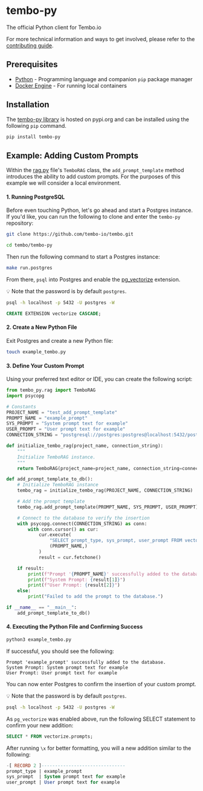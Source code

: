 # tembo-py

The official Python client for Tembo.io

For more technical information and ways to get involved, please refer to the [contributing guide](./CONTRIBUTING.md).

## Prerequisites

- [Python](https://www.python.org/) - Programming language and companion `pip` package manager
- [Docker Engine](https://docs.docker.com/engine/install/) - For running local containers

## Installation

The [tembo-py library](https://pypi.org/project/tembo-py/) is hosted on pypi.org and can be installed using the following `pip` command.

```bash
pip install tembo-py
```

## Example: Adding Custom Prompts

Within the [rag.py](./tembo_py/rag.py) file's `TemboRAG` class, the `add_prompt_template` method introduces the ability to add custom prompts.
For the purposes of this example we will consider a local environment.

#### 1. Running PostgreSQL

Before even touching Python, let's go ahead and start a Postgres instance.
If you'd like, you can run the following to clone and enter the `tembo-py` repository:

```bash
git clone https://github.com/tembo-io/tembo.git
```
```bash
cd tembo/tembo-py
```

Then run the following command to start a Postgres instance:

```bash
make run.postgres
```

From there, `psql` into Postgres and enable the [pg_vectorize](https://github.com/tembo-io/pg_vectorize) extension.

:bulb: Note that the password is by default `postgres`.

```bash
psql -h localhost -p 5432 -U postgres -W
```

```sql
CREATE EXTENSION vectorize CASCADE;
```

#### 2. Create a New Python File

Exit Postgres and create a new Python file:

```bash
touch example_tembo.py
```

#### 3. Define Your Custom Prompt

Using your preferred text editor or IDE, you can create the following script:

```python
from tembo_py.rag import TemboRAG
import psycopg

# Constants
PROJECT_NAME = "test_add_prompt_template"
PROMPT_NAME = "example_prompt"
SYS_PROMPT = "System prompt text for example"
USER_PROMPT = "User prompt text for example"
CONNECTION_STRING = "postgresql://postgres:postgres@localhost:5432/postgres"

def initialize_tembo_rag(project_name, connection_string):
    """
    Initialize TemboRAG instance.
    """
    return TemboRAG(project_name=project_name, connection_string=connection_string)

def add_prompt_template_to_db():
    # Initialize TemboRAG instance
    tembo_rag = initialize_tembo_rag(PROJECT_NAME, CONNECTION_STRING)

    # Add the prompt template
    tembo_rag.add_prompt_template(PROMPT_NAME, SYS_PROMPT, USER_PROMPT)

    # Connect to the database to verify the insertion
    with psycopg.connect(CONNECTION_STRING) as conn:
        with conn.cursor() as cur:
            cur.execute(
                "SELECT prompt_type, sys_prompt, user_prompt FROM vectorize.prompts WHERE prompt_type = %s",
                (PROMPT_NAME,)
            )
            result = cur.fetchone()

    if result:
        print(f"Prompt '{PROMPT_NAME}' successfully added to the database.")
        print(f"System Prompt: {result[1]}")
        print(f"User Prompt: {result[2]}")
    else:
        print("Failed to add the prompt to the database.")

if __name__ == "__main__":
    add_prompt_template_to_db()
```

#### 4. Executing the Python File and Confirming Success

```bash
python3 example_tembo.py
```

If successful, you should see the following:

```text
Prompt 'example_prompt' successfully added to the database.
System Prompt: System prompt text for example
User Prompt: User prompt text for example
```

You can now enter Postgres to confirm the insertion of your custom prompt.

:bulb: Note that the password is by default `postgres`.

```bash
psql -h localhost -p 5432 -U postgres -W
```

As `pg_vectorize` was enabled above, run the following SELECT statement to confirm your new addition:

```sql
SELECT * FROM vectorize.prompts;
```

After running `\x` for better formatting, you will a new addition similar to the following:

```sql
-[ RECORD 2 ]-------------------------------
prompt_type | example_prompt
sys_prompt  | System prompt text for example
user_prompt | User prompt text for example
```
